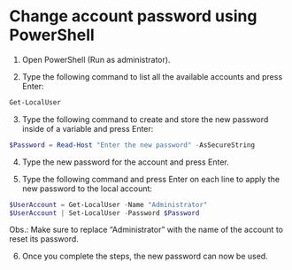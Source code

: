 # Change account password using PowerShell

1. Open PowerShell (Run as administrator).

2. Type the following command to list all the available accounts and press Enter:

```powershell
Get-LocalUser
```

3. Type the following command to create and store the new password inside of a variable and press Enter:

```powershell
$Password = Read-Host "Enter the new password" -AsSecureString
```

4. Type the new password for the account and press Enter.

5. Type the following command and press Enter on each line to apply the new password to the local account:

```powershell
$UserAccount = Get-LocalUser -Name "Administrator"
$UserAccount | Set-LocalUser -Password $Password
```

Obs.: Make sure to replace “Administrator” with the name of the account to reset its password.

6. Once you complete the steps, the new password can now be used.
